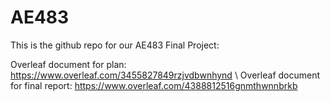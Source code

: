 # AE483
This is the github repo for our AE483 Final Project:

Overleaf document for plan: https://www.overleaf.com/3455827849rzjvdbwnhynd
\\
Overleaf document for final report: https://www.overleaf.com/4388812516gnmthwnnbrkb
